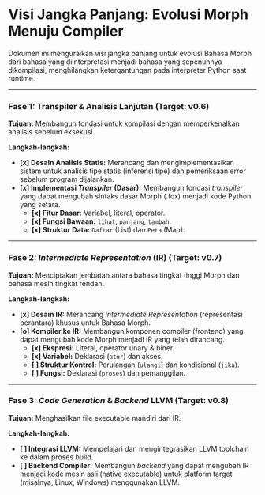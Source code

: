 # Visi Jangka Panjang: Evolusi Morph Menuju Compiler

Dokumen ini menguraikan visi jangka panjang untuk evolusi Bahasa Morph dari bahasa yang diinterpretasi menjadi bahasa yang sepenuhnya dikompilasi, menghilangkan ketergantungan pada interpreter Python saat runtime.

---

### Fase 1: Transpiler & Analisis Lanjutan (Target: v0.6)

**Tujuan:** Membangun fondasi untuk kompilasi dengan memperkenalkan analisis sebelum eksekusi.

**Langkah-langkah:**
- **[x] Desain Analisis Statis:** Merancang dan mengimplementasikan sistem untuk analisis tipe statis (inferensi tipe) dan pemeriksaan error sebelum program dijalankan.
- **[x] Implementasi *Transpiler* (Dasar):** Membangun fondasi *transpiler* yang dapat mengubah sintaks dasar Morph (.fox) menjadi kode Python yang setara.
  - **[x] Fitur Dasar:** Variabel, literal, operator.
  - **[x] Fungsi Bawaan:** `lihat`, `panjang`, `tambah`.
  - **[x] Struktur Data:** `Daftar` (List) dan `Peta` (Map).

---

### Fase 2: *Intermediate Representation* (IR) (Target: v0.7)

**Tujuan:** Menciptakan jembatan antara bahasa tingkat tinggi Morph dan bahasa mesin tingkat rendah.

**Langkah-langkah:**
- **[x] Desain IR:** Merancang *Intermediate Representation* (representasi perantara) khusus untuk Bahasa Morph.
- **[o] Kompiler ke IR:** Membangun komponen compiler (frontend) yang dapat mengubah kode Morph menjadi IR yang telah dirancang.
  - **[x] Ekspresi:** Literal, operator unary & biner.
  - **[x] Variabel:** Deklarasi (`atur`) dan akses.
  - **[ ] Struktur Kontrol:** Perulangan (`ulangi`) dan kondisional (`jika`).
  - **[ ] Fungsi:** Deklarasi (`proses`) dan pemanggilan.

---

### Fase 3: *Code Generation* & *Backend* LLVM (Target: v0.8)

**Tujuan:** Menghasilkan file executable mandiri dari IR.

**Langkah-langkah:**
- **[ ] Integrasi LLVM:** Mempelajari dan mengintegrasikan LLVM toolchain ke dalam proses build.
- **[ ] Backend Compiler:** Membangun *backend* yang dapat mengubah IR menjadi kode mesin asli (native executable) untuk platform target (misalnya, Linux, Windows) menggunakan LLVM.
